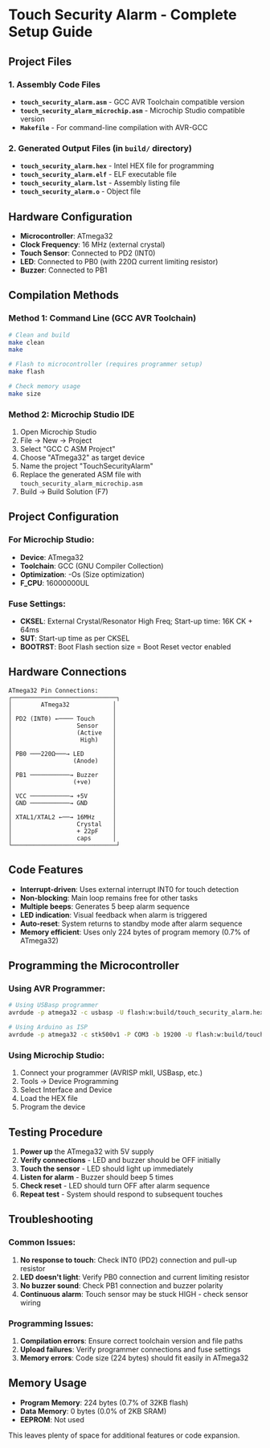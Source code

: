 # Touch Security Alarm - Complete Setup Guide

## Project Files

### 1. Assembly Code Files
- **`touch_security_alarm.asm`** - GCC AVR Toolchain compatible version
- **`touch_security_alarm_microchip.asm`** - Microchip Studio compatible version
- **`Makefile`** - For command-line compilation with AVR-GCC

### 2. Generated Output Files (in `build/` directory)
- **`touch_security_alarm.hex`** - Intel HEX file for programming
- **`touch_security_alarm.elf`** - ELF executable file
- **`touch_security_alarm.lst`** - Assembly listing file
- **`touch_security_alarm.o`** - Object file

## Hardware Configuration
- **Microcontroller**: ATmega32
- **Clock Frequency**: 16 MHz (external crystal)
- **Touch Sensor**: Connected to PD2 (INT0)
- **LED**: Connected to PB0 (with 220Ω current limiting resistor)
- **Buzzer**: Connected to PB1

## Compilation Methods

### Method 1: Command Line (GCC AVR Toolchain)
```bash
# Clean and build
make clean
make

# Flash to microcontroller (requires programmer setup)
make flash

# Check memory usage
make size
```

### Method 2: Microchip Studio IDE
1. Open Microchip Studio
2. File → New → Project
3. Select "GCC C ASM Project"
4. Choose "ATmega32" as target device
5. Name the project "TouchSecurityAlarm"
6. Replace the generated ASM file with `touch_security_alarm_microchip.asm`
7. Build → Build Solution (F7)

## Project Configuration

### For Microchip Studio:
- **Device**: ATmega32
- **Toolchain**: GCC (GNU Compiler Collection)
- **Optimization**: -Os (Size optimization)
- **F_CPU**: 16000000UL

### Fuse Settings:
- **CKSEL**: External Crystal/Resonator High Freq; Start-up time: 16K CK + 64ms
- **SUT**: Start-up time as per CKSEL
- **BOOTRST**: Boot Flash section size = Boot Reset vector enabled

## Hardware Connections

```
ATmega32 Pin Connections:
┌─────────────────────────────┐
│        ATmega32            │
│                            │
│ PD2 (INT0) ←──── Touch     │
│                  Sensor    │
│                  (Active   │
│                   High)    │
│                            │
│ PB0 ───220Ω───→ LED        │
│                 (Anode)    │
│                            │
│ PB1 ───────────→ Buzzer    │
│                 (+ve)      │
│                            │
│ VCC ───────────→ +5V       │
│ GND ───────────→ GND       │
│                            │
│ XTAL1/XTAL2 ←──→ 16MHz     │
│                  Crystal   │
│                  + 22pF    │
│                  caps      │
└─────────────────────────────┘
```

## Code Features
- **Interrupt-driven**: Uses external interrupt INT0 for touch detection
- **Non-blocking**: Main loop remains free for other tasks
- **Multiple beeps**: Generates 5 beep alarm sequence
- **LED indication**: Visual feedback when alarm is triggered
- **Auto-reset**: System returns to standby mode after alarm sequence
- **Memory efficient**: Uses only 224 bytes of program memory (0.7% of ATmega32)

## Programming the Microcontroller

### Using AVR Programmer:
```bash
# Using USBasp programmer
avrdude -p atmega32 -c usbasp -U flash:w:build/touch_security_alarm.hex:i

# Using Arduino as ISP
avrdude -p atmega32 -c stk500v1 -P COM3 -b 19200 -U flash:w:build/touch_security_alarm.hex:i
```

### Using Microchip Studio:
1. Connect your programmer (AVRISP mkII, USBasp, etc.)
2. Tools → Device Programming
3. Select Interface and Device
4. Load the HEX file
5. Program the device

## Testing Procedure
1. **Power up** the ATmega32 with 5V supply
2. **Verify connections** - LED and buzzer should be OFF initially
3. **Touch the sensor** - LED should light up immediately
4. **Listen for alarm** - Buzzer should beep 5 times
5. **Check reset** - LED should turn OFF after alarm sequence
6. **Repeat test** - System should respond to subsequent touches

## Troubleshooting

### Common Issues:
1. **No response to touch**: Check INT0 (PD2) connection and pull-up resistor
2. **LED doesn't light**: Verify PB0 connection and current limiting resistor
3. **No buzzer sound**: Check PB1 connection and buzzer polarity
4. **Continuous alarm**: Touch sensor may be stuck HIGH - check sensor wiring

### Programming Issues:
1. **Compilation errors**: Ensure correct toolchain version and file paths
2. **Upload failures**: Verify programmer connections and fuse settings
3. **Memory errors**: Code size (224 bytes) should fit easily in ATmega32

## Memory Usage
- **Program Memory**: 224 bytes (0.7% of 32KB flash)
- **Data Memory**: 0 bytes (0.0% of 2KB SRAM)
- **EEPROM**: Not used

This leaves plenty of space for additional features or code expansion.
